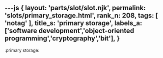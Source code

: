 ---js
{
  layout: 'parts/slot/slot.njk',
  permalink: 'slots/primary_storage.html',
  rank_n: 208,
  tags: [ 'notag' ],
  title_s: 'primary storage',
  labels_a: ['software development','object-oriented programming','cryptography','bit'],
}
---
:primary storage:

